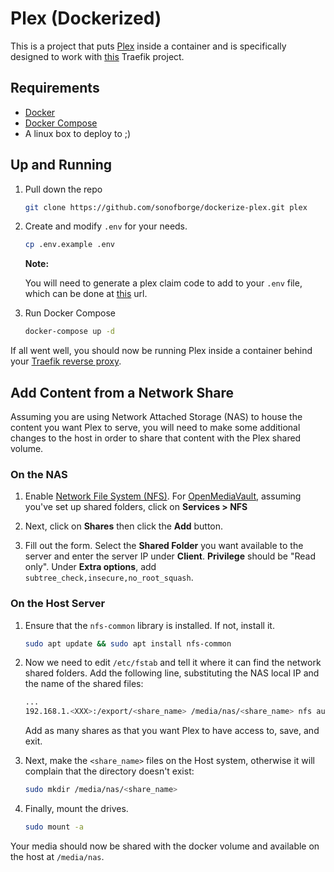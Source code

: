 # Plex (Dockerized)

This is a project that puts [Plex](https://www.plex.tv/) inside a container and is specifically designed to work with
[this](https://github.com/sonofborge/dockerize-traefik) Traefik project.

## Requirements

*   [Docker](https://docs.docker.com/install/)
*   [Docker Compose](https://docs.docker.com/compose/install/)
*   A linux box to deploy to ;)

## Up and Running

1.  Pull down the repo

    ```sh
    git clone https://github.com/sonofborge/dockerize-plex.git plex
    ```

1.  Create and modify `.env` for your needs.

    ```sh
    cp .env.example .env
    ```

    **Note:**

    You will need to generate a plex claim code to add to your `.env` file,
    which can be done at
    [this](https://www.plex.tv/claim/)
    url.

1.  Run Docker Compose

    ```sh
    docker-compose up -d
    ```

If all went well,
you should now be running Plex inside a container behind your
[Traefik reverse proxy](https://github.com/sonofborge/dockerize-traefik).

## Add Content from a Network Share

Assuming you are using Network Attached Storage (NAS) to house the content you want Plex to serve,
you will need to make some additional changes to the host in order to share that content with the Plex shared volume.

### On the NAS

1.  Enable [Network File System (NFS)](https://help.ubuntu.com/lts/serverguide/network-file-system.html).
    For [OpenMediaVault](https://www.openmediavault.org/),
    assuming you've set up shared folders,
    click on **Services > NFS**

1.  Next, click on **Shares** then click the **Add** button.

1.  Fill out the form.
    Select the **Shared Folder** you want available to the server and enter the server IP under **Client**.
    **Privilege** should be "Read only".
    Under **Extra options**, add `subtree_check,insecure,no_root_squash`.

### On the Host Server

1.  Ensure that the `nfs-common` library is installed.
    If not,
    install it.

    ```sh
    sudo apt update && sudo apt install nfs-common
    ```

1.  Now we need to edit `/etc/fstab` and tell it where it can find the network shared folders.
    Add the following line,
    substituting the NAS local IP and the name of the shared files:

    ```sh
    ...
    192.168.1.<XXX>:/export/<share_name> /media/nas/<share_name> nfs auto,defaults,nofail 0 0
    ```

    Add as many shares as that you want Plex to have access to,
    save,
    and exit.

1.  Next,
    make the `<share_name>` files on the Host system,
    otherwise it will complain that the directory doesn't exist:

    ```sh
    sudo mkdir /media/nas/<share_name>
    ```

1.  Finally,
    mount the drives.

    ```sh
    sudo mount -a
    ```

Your media should now be shared with the docker volume and available on the host at `/media/nas`.
